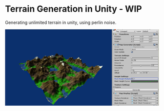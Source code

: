 # Terrain Generation in Unity - WIP
Generating unlimited terrain in unity, using perlin noise.

![Terrain](/images/terrain2.PNG)
